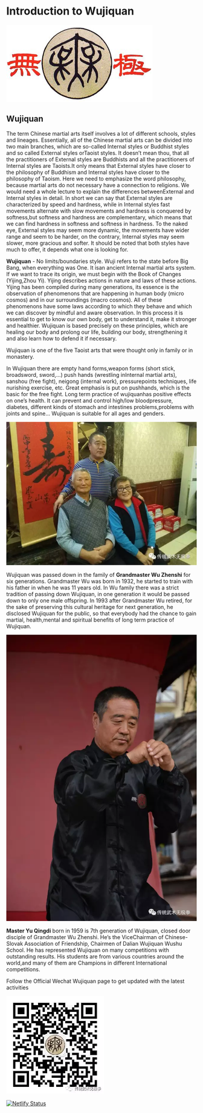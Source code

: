 # Introduction to Wujiquan 

![Wujiquan logo](/images/Wujiquan_logo.jpeg)

## Wujiquan

The term Chinese martial arts itself involves a lot of different schools, styles and lineages. Essentially, all of the Chinese martial arts can be divided into two main branches, which are so-called Internal styles or Buddhist styles and so called External styles orTaoist styles. It doesn’t mean thou, that all the practitioners of External styles are Buddhists and all the practitioners of Internal styles are Taoists.It only means that External styles have closer to the philosophy of Buddhism and Internal styles have closer to the philosophy of Taoism. Here we need to emphasize the word philosophy, because martial arts do not necessary have a connection to religions. We would need a whole lecture to explain the differences betweenExternal and Internal styles in detail. In short we can say that External styles are characterized by speed and hardness, while in Internal styles fast movements alternate with slow movements and hardness is conquered by softness,but softness and hardness are complementary, which means that we can find hardness in softness and softness in hardness.  To the naked eye, External styles may seem more dynamic, the movements have wider range and seem to be harder, on the contrary, Internal styles may seem slower, more gracious and softer.  It should be noted that both styles have much to offer, it depends what one is looking for.

**Wujiquan**  - No limits/boundaries style. Wuji refers to the state before Big Bang, when everything was One. It isan ancient Internal martial arts system. If we want to trace its origin, we must begin with the Book of  Changes (Yijing,Zhou Yi). Yijing describes actions in nature and laws of these actions. Yijing has been compiled during many generations, its essence is the observation of phenomenons that are happening in human body (micro cosmos) and  in our surroundings (macro cosmos).  All of these phenomenons have some laws according to which they behave and which we can discover by mindful and aware observation. In this process it is essential to get to know our own body, get to understand it, make it stronger and healthier. Wujiquan is based precisely on these principles, which are healing our body and prolong our life, building our body, strengthening it and also learn how to defend it if necessary.

Wujiquan is one of the five Taoist arts that were thought only in family or in monastery.

In Wujiquan there are empty hand forms,weapon forms (short stick, broadsword, sword,…) push hands (wrestling inInternal martial arts), sanshou (free fight), neigong (internal work), pressurepoints techniques, life nurishing exercise, etc. Great emphasis is put on pushhands, which is the basic for the free fight. Long term practice of wujiquanhas positive effects on one’s health. It can prevent and control high/low bloodpressure, diabetes, different kinds of stomach and intestines problems,problems with joints and spine… Wujiquan is suitable for all ages and genders.

![Master Yu and Grandmaster Wu](/images/Wujiquan_family.webp)

Wujiquan was passed down in the family of **Grandmaster Wu Zhenshi** for six generations. Grandmaster Wu was born in 1932, he started to train with his father in when he was 11 years old. In Wu family there was a strict tradition of passing down Wujiquan, in one generation it would be passed down to only one male offspring. In 1993 after Grandmaster Wu retired, for the sake of preserving this cultural heritage for next generation, he disclosed Wujiquan for the public, so that everybody had the chance to gain martial, health,mental and spiritual benefits of long term practice of Wujiquan.

![Master Yu Qingdi](/images/Wujiquan_master_Yu_Qingdi.webp)

**Master Yu Qingdi** born in 1959 is 7th generation of Wujiquan, closed door disciple of Grandmaster Wu Zhenshi. He’s the ViceChairman of Chinese-Slovak Association of Friendship, Chairmen of Dalian Wujiquan Wushu School. He has represented Wujiquan on many competitions with outstanding results. His students are from various countries around the world,and many of them are Champions in different International competitions.

Follow the Official Wechat Wujiquan page to get updated with the latest activities

![Official Wujiquan Wechat QR Code](/images/wujiquan_qrcode.webp)

[![Netlify Status](https://api.netlify.com/api/v1/badges/89682113-73f5-450b-a67e-56d22a44c041/deploy-status)](https://app.netlify.com/sites/wujiquan/deploys)
